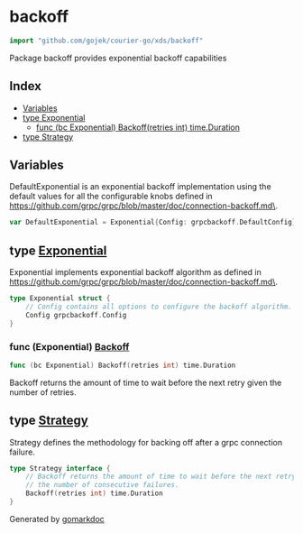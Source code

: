 <!-- Code generated by gomarkdoc. DO NOT EDIT -->

# backoff

```go
import "github.com/gojek/courier-go/xds/backoff"
```

Package backoff provides exponential backoff capabilities

## Index

- [Variables](<#variables>)
- [type Exponential](<#type-exponential>)
  - [func (bc Exponential) Backoff(retries int) time.Duration](<#func-exponential-backoff>)
- [type Strategy](<#type-strategy>)


## Variables

DefaultExponential is an exponential backoff implementation using the default values for all the configurable knobs defined in https://github.com/grpc/grpc/blob/master/doc/connection-backoff.md\.

```go
var DefaultExponential = Exponential{Config: grpcbackoff.DefaultConfig}
```

## type [Exponential](<https://github.com/gojek/courier-go/blob/main/xds/backoff/backoff.go#L27-L30>)

Exponential implements exponential backoff algorithm as defined in https://github.com/grpc/grpc/blob/master/doc/connection-backoff.md\.

```go
type Exponential struct {
    // Config contains all options to configure the backoff algorithm.
    Config grpcbackoff.Config
}
```

### func \(Exponential\) [Backoff](<https://github.com/gojek/courier-go/blob/main/xds/backoff/backoff.go#L34>)

```go
func (bc Exponential) Backoff(retries int) time.Duration
```

Backoff returns the amount of time to wait before the next retry given the number of retries\.

## type [Strategy](<https://github.com/gojek/courier-go/blob/main/xds/backoff/backoff.go#L12-L16>)

Strategy defines the methodology for backing off after a grpc connection failure\.

```go
type Strategy interface {
    // Backoff returns the amount of time to wait before the next retry given
    // the number of consecutive failures.
    Backoff(retries int) time.Duration
}
```



Generated by [gomarkdoc](<https://github.com/princjef/gomarkdoc>)
